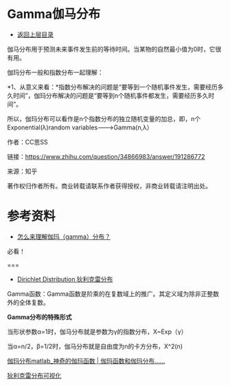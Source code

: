 # Gamma伽马分布

* [返回上层目录](../probability-distribution.md)



伽马分布用于预测未来事件发生前的等待时间。当某物的自然最小值为0时，它很有用。



伽玛分布一般和指数分布一起理解：

*1、从意义来看：*指数分布解决的问题是“要等到一个随机事件发生，需要经历多久时间”，伽玛分布解决的问题是“要等到n个随机事件都发生，需要经历多久时间”。

所以，伽玛分布可以看作是n个指数分布的独立随机变量的加总，即，n个Exponential(λ)random variables--->Gamma(n,λ）

作者：CC思SS

链接：https://www.zhihu.com/question/34866983/answer/191286772

来源：知乎

著作权归作者所有。商业转载请联系作者获得授权，非商业转载请注明出处。



# 参考资料

* [怎么来理解伽玛（gamma）分布？](https://www.zhihu.com/question/34866983/answer/191286772)

必看！

===

* [Dirichlet Distribution 狄利克雷分布](https://zhuanlan.zhihu.com/p/425388698)

Gamma函数：Gamma函数是阶乘的在复数域上的推广。其定义域为除非正整数外的全体复数。



**Gamma分布的特殊形式**

当形状参数α=1时，伽马分布就是参数为γ的指数分布，X~Exp（γ）

当α=n/2，β=1/2时，伽马分布就是自由度为n的卡方分布，X^2(n)



[伽玛分布matlab_神奇的伽玛函数 | 伽玛函数和伽玛分布……](https://blog.csdn.net/weixin_39821605/article/details/112784184)



[狄利克雷分布可视化](https://tadaoyamaoka.hatenablog.com/entry/2017/12/09/224900)